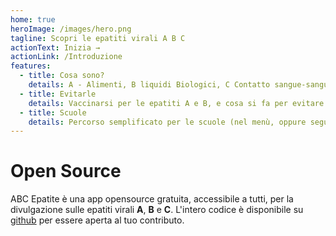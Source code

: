 ```yaml
---
home: true
heroImage: /images/hero.png
tagline: Scopri le epatiti virali A B C
actionText: Inizia →
actionLink: /Introduzione
features:
  - title: Cosa sono?
    details: A - Alimenti, B liquidi Biologici, C Contatto sangue-sangue. Scopri come si contraggono, e molto di più.
  - title: Evitarle
    details: Vaccinarsi per le epatiti A e B, e cosa si fa per evitare la C. Scopri perché questo è importante.
  - title: Scuole
    details: Percorso semplificato per le scuole (nel menù, oppure segui qui sotto)
---
```


<ScuolaSemplice/>

# Open Source

ABC Epatite è una app opensource gratuita, accessibile a tutti, per la divulgazione sulle epatiti virali **A**, **B** e **C**.
L'intero codice è disponibile su [github](https://github.com/cnr-isc-ttt/abc-epatite) per essere aperta al tuo contributo.
<ShareMe/>
